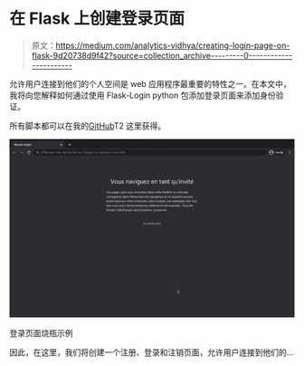# 在 Flask 上创建登录页面

> 原文：<https://medium.com/analytics-vidhya/creating-login-page-on-flask-9d20738d9f42?source=collection_archive---------0----------------------->

允许用户连接到他们的个人空间是 web 应用程序最重要的特性之一。在本文中，我将向您解释如何通过使用 Flask-Login python 包添加登录页面来添加身份验证。

所有脚本都可以在我的[GitHub](https://github.com/Faouzizi/Create_LoginPage)T2 这里获得。

![](img/0f1d68e3c8330c050859c9dea211b2d6.png)

登录页面烧瓶示例

因此，在这里，我们将创建一个注册、登录和注销页面，允许用户连接到他们的…